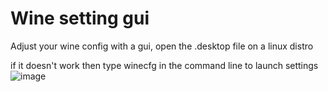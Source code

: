 # Wine setting gui
 Adjust your wine config with a gui, open the .desktop file on a linux distro

if it doesn't work then type winecfg in the command line to launch settings
![image](https://github.com/Tre-brock/Wine-setting-gui/assets/152460754/9507f405-a1bb-46dd-b4ae-7b3b12360c6e)
